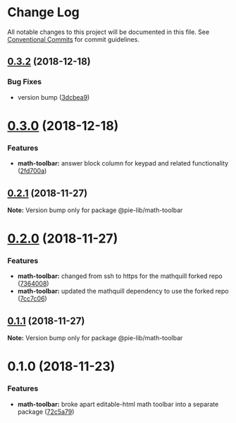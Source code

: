 # Change Log

All notable changes to this project will be documented in this file.
See [Conventional Commits](https://conventionalcommits.org) for commit guidelines.

<a name="0.3.2"></a>
## [0.3.2](https://github.com/pie-framework/pie-lib/compare/@pie-lib/math-toolbar@0.3.0...@pie-lib/math-toolbar@0.3.2) (2018-12-18)


### Bug Fixes

* version bump ([3dcbea9](https://github.com/pie-framework/pie-lib/commit/3dcbea9))





<a name="0.3.0"></a>
# [0.3.0](https://github.com/pie-framework/pie-lib/compare/@pie-lib/math-toolbar@0.2.1...@pie-lib/math-toolbar@0.3.0) (2018-12-18)


### Features

* **math-toolbar:** answer block column for keypad and related functionality ([2fd700a](https://github.com/pie-framework/pie-lib/commit/2fd700a))





<a name="0.2.1"></a>
## [0.2.1](https://github.com/pie-framework/pie-lib/compare/@pie-lib/math-toolbar@0.2.0...@pie-lib/math-toolbar@0.2.1) (2018-11-27)

**Note:** Version bump only for package @pie-lib/math-toolbar





<a name="0.2.0"></a>
# [0.2.0](https://github.com/pie-framework/pie-lib/compare/@pie-lib/math-toolbar@0.1.1...@pie-lib/math-toolbar@0.2.0) (2018-11-27)


### Features

* **math-toolbar:** changed from ssh to https for the mathquill forked repo ([7364008](https://github.com/pie-framework/pie-lib/commit/7364008))
* **math-toolbar:** updated the mathquill dependency to use the forked repo ([7cc7c06](https://github.com/pie-framework/pie-lib/commit/7cc7c06))





<a name="0.1.1"></a>
## [0.1.1](https://github.com/pie-framework/pie-lib/compare/@pie-lib/math-toolbar@0.1.0...@pie-lib/math-toolbar@0.1.1) (2018-11-27)

**Note:** Version bump only for package @pie-lib/math-toolbar





<a name="0.1.0"></a>
# 0.1.0 (2018-11-23)


### Features

* **math-toolbar:** broke apart editable-html math toolbar into a separate package ([72c5a79](https://github.com/pie-framework/pie-lib/commit/72c5a79))
